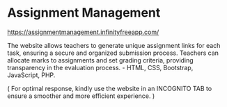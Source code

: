 # Assignment Management
https://assignmentmanagement.infinityfreeapp.com/

The website allows teachers to generate unique assignment links for each task, ensuring a secure and organized submission process. Teachers can allocate marks to assignments and set grading criteria, providing transparency in the evaluation process. - HTML, CSS, Bootstrap, JavaScript, PHP.

( For optimal response, kindly use the website in an INCOGNITO TAB to ensure a smoother and more efficient experience. )
